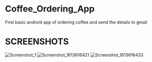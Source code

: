 # Coffee_Ordering_App
First basic android app of ordering coffee and send the details to gmail

# SCREENSHOTS
![Screenshot_1](https://user-images.githubusercontent.com/69414725/108333904-69c04080-71f7-11eb-9f02-f0c95b8c5507.png )
![Screenshot_1613616421](https://user-images.githubusercontent.com/69414725/108334118-a2601a00-71f7-11eb-8486-6f1b579fcba4.png)
![Screenshot_1613616433](https://user-images.githubusercontent.com/69414725/108334268-c58ac980-71f7-11eb-9a61-f22bb1f0b210.png)

